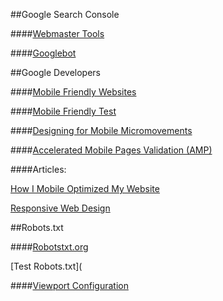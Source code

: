 ##Google Search Console

####[Webmaster Tools](https://www.google.com/webmasters/tools/home?hl=en&authuser=0)

####[Googlebot](https://support.google.com/webmasters/answer/182072)

##Google Developers

####[Mobile Friendly Websites](https://developers.google.com/webmasters/mobile-sites/)

####[Mobile Friendly Test](https://www.google.com/webmasters/tools/mobile-friendly/?url=www.foreverfamilyfoundation.org)



####[Designing for Mobile Micromovements](https://www.thinkwithgoogle.com/topics/designing-for-mobile-micro-moments.html)

####[Accelerated Mobile Pages Validation (AMP)](https://www.ampproject.org/docs/guides/validate.html)

####Articles:

[How I Mobile Optimized My Website](https://blog.hartleybrody.com/how-i-mobile-optimized-my-website-in-5-minutes/)

[Responsive Web Design](http://alistapart.com/article/responsive-web-design)

##Robots.txt

####[Robotstxt.org](http://www.robotstxt.org/db.html)

[Test Robots.txt](

####[Viewport Configuration](https://developers.google.com/speed/docs/insights/ConfigureViewport#overview)
